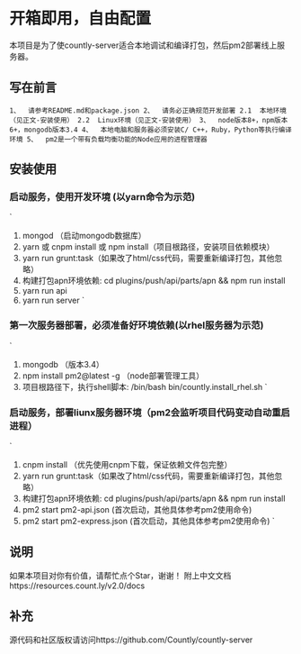 # 开箱即用，自由配置
本项目是为了使countly-server适合本地调试和编译打包，然后pm2部署线上服务器。

## 写在前言
`
1、	请参考README.md和package.json
2、	请务必正确规范开发部署
  2.1  本地环境（见正文-安装使用）
  2.2  Linux环境（见正文-安装使用）
3、	node版本8+，npm版本 6+，mongodb版本3.4
4、	本地电脑和服务器必须安装C/ C++，Ruby，Python等执行编译环境
5、	pm2是一个带有负载均衡功能的Node应用的进程管理器
`

## 安装使用
### 启动服务，使用开发环境 (以yarn命令为示范)
`
1.	mongod        （启动mongodb数据库）
2.	yarn 或 cnpm install 或 npm install（项目根路径，安装项目依赖模块）
3.	yarn run grunt:task（如果改了html/css代码，需要重新编译打包，其他忽略）
4.	构建打包apn环境依赖: cd plugins/push/api/parts/apn && npm run install
5.	yarn run api
6.	yarn run server
`
 
### 第一次服务器部署，必须准备好环境依赖(以rhel服务器为示范)
`
1.	mongodb               （版本3.4）
2.	npm install pm2@latest -g （node部署管理工具）
3.	项目根路径下，执行shell脚本: /bin/bash bin/countly.install_rhel.sh
`

### 启动服务，部署liunx服务器环境（pm2会监听项目代码变动自动重启进程）
`
1.	cnpm install （优先使用cnpm下载，保证依赖文件包完整）
2.	yarn run grunt:task（如果改了html/css代码，需要重新编译打包，其他忽略）
3.	构建打包apn环境依赖: cd plugins/push/api/parts/apn && npm run install
4.	pm2 start pm2-api.json       (首次启动，其他具体参考pm2使用命令)
5.	pm2 start pm2-express.json   (首次启动，其他具体参考pm2使用命令)
`

## 说明
如果本项目对你有价值，请帮忙点个Star，谢谢！
附上中文文档https://resources.count.ly/v2.0/docs

## 补充
源代码和社区版权请访问https://github.com/Countly/countly-server
